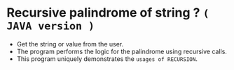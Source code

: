# Recursive palindrome of string ? `( JAVA version )`

* Get the string or value from the user.
* The program performs the logic for the palindrome using recursive calls.
* This program uniquely demonstrates the `usages of RECURSION`.